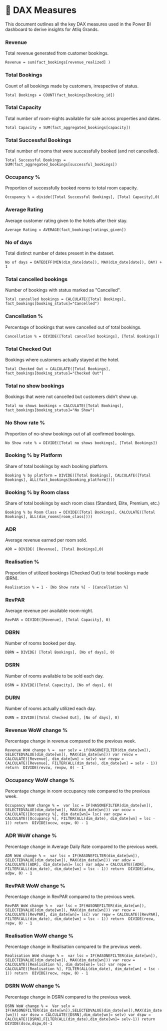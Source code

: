 # 📏 DAX Measures
This document outlines all the key DAX measures used in the Power BI dashboard to derive insights for Atliq Grands.

### Revenue
Total revenue generated from customer bookings.

`Revenue = sum(fact_bookings[revenue_realized] )`

### Total Bookings
Count of all bookings made by customers, irrespective of status.

`Total Bookings = COUNT(fact_bookings[booking_id])`

### Total Capacity
Total number of room-nights available for sale across properties and dates.

`Total Capacity = SUM(fact_aggregated_bookings[capacity])`

### Total Successful Bookings
Total number of rooms that were successfully booked (and not cancelled).

`Total Successful Bookings = SUM(fact_aggregated_bookings[successful_bookings])`

### Occupancy %
Proportion of successfully booked rooms to total room capacity.

`Occupancy % = divide([Total Successful Bookings], [Total Capacity],0)`

### Average Rating
Average customer rating given to the hotels after their stay.

`Average Rating = AVERAGE(fact_bookings[ratings_given])`

### No of days
Total distinct number of dates present in the dataset.

`No of days = DATEDIFF(MIN(dim_date[date]), MAX(dim_date[date]), DAY) + 1`

### Total cancelled bookings
Number of bookings with status marked as "Cancelled".

`Total cancelled bookings = CALCULATE([Total Bookings], fact_bookings[booking_status]="Cancelled")`

### Cancellation %
Percentage of bookings that were cancelled out of total bookings.

`Cancellation % = DIVIDE([Total cancelled bookings], [Total Bookings])`

### Total Checked Out
Bookings where customers actually stayed at the hotel.

`Total Checked Out = CALCULATE([Total Bookings], fact_bookings[booking_status]="Checked Out")`

### Total no show bookings
Bookings that were not cancelled but customers didn’t show up.

`Total no shows bookings = CALCULATE([Total Bookings], fact_bookings[booking_status]="No Show")`

### No Show rate %
Proportion of no-show bookings out of all confirmed bookings.

`No Show rate % = DIVIDE([Total no shows bookings], [Total Bookings])`

### Booking % by Platform
Share of total bookings by each booking platform.

`Booking % by platform = DIVIDE([Total Bookings], CALCULATE([Total Bookings], ALL(fact_bookings[booking_platform])))`

### Booking % by Room class
Share of total bookings by each room class (Standard, Elite, Premium, etc.)

`Booking % by Room Class = DIVIDE([Total Bookings], CALCULATE([Total Bookings], ALL(dim_rooms[room_class])))`

### ADR 
Average revenue earned per room sold.

`ADR = DIVIDE( [Revenue], [Total Bookings],0)`

### Realisation %
Proportion of utilized bookings (Checked Out) to total bookings made (BRN).

`Realisation % = 1 - [No Show rate %] - [Cancellation %]`

### RevPAR
Average revenue per available room-night.

`RevPAR = DIVIDE([Revenue], [Total Capacity], 0)`

### DBRN
Number of rooms booked per day.

`DBRN = DIVIDE( [Total Bookings], [No of days], 0)`

### DSRN 
Number of rooms available to be sold each day.

`DSRN = DIVIDE([Total Capacity], [No of days], 0)`

### DURN
Number of rooms actually utilized each day.

`DURN = DIVIDE([Total Checked Out], [No of days], 0)`

### Revenue WoW change %
Percentage change in revenue compared to the previous week.

`Revenue WoW change % = 
var selv = if(HASONEFILTER(dim_date[wn]), SELECTEDVALUE(dim_date[wn]), MAX(dim_date[wn]))
var revcw = CALCULATE([Revenue], dim_date[wn] = selv)
var revpw = CALCULATE([Revenue], FILTER(ALL(dim_date), dim_date[wn] = selv - 1))
return 
DIVIDE(revcw, revpw, 0) - 1`

### Occupancy WoW change %
Percentage change in room occupancy rate compared to the previous week.

`Occupancy WoW change % = 
var lsc = IF(HASONEFILTER(dim_date[wn]), SELECTEDVALUE(dim_date[wn]), MAX(dim_date[wn]))
var occw = CALCULATE([Occupancy %], dim_date[wn]= lsc)
var ocpw = CALCULATE([Occupancy %], FILTER(ALL(dim_date), dim_date[wn] = lsc - 1))
return 
DIVIDE(occw, ocpw, 0) - 1`

### ADR WoW change %
Percentage change in Average Daily Rate compared to the previous week.

`ADR WoW change % = 
var lsc = IF(HASONEFILTER(dim_date[wn]), SELECTEDVALUE(dim_date[wn]), MAX(dim_date[wn]))
var adcw = CALCULATE([ADR], dim_date[wn]= lsc)
var adpw = CALCULATE([ADR], FILTER(ALL(dim_date), dim_date[wn] = lsc - 1))
return 
DIVIDE(adcw, adpw, 0) - 1`

### RevPAR WoW change %
Percentage change in RevPAR compared to the previous week.

`RevPAR WoW change % = 
var lsc = IF(HASONEFILTER(dim_date[wn]), SELECTEDVALUE(dim_date[wn]), MAX(dim_date[wn]))
var recw = CALCULATE([RevPAR], dim_date[wn]= lsc)
var repw = CALCULATE([RevPAR], FILTER(ALL(dim_date), dim_date[wn] = lsc - 1))
return 
DIVIDE(recw, repw, 0) - 1`

### Realisation WoW change %
Percentage change in Realisation compared to the previous week.

`Realisation WoW change % = 
var lsc = IF(HASONEFILTER(dim_date[wn]), SELECTEDVALUE(dim_date[wn]), MAX(dim_date[wn]))
var recw = CALCULATE([Realisation %], dim_date[wn]= lsc)
var repw = CALCULATE([Realisation %], FILTER(ALL(dim_date), dim_date[wn] = lsc - 1))
return 
DIVIDE(recw, repw, 0) - 1`

### DSRN WoW change %
Percentage change in DSRN compared to the previous week.

`DSRN WoW change % = 
Var selv = IF(HASONEFILTER(dim_date[wn]),SELECTEDVALUE(dim_date[wn]),MAX(dim_date[wn]))
var dscw = CALCULATE([DSRN],dim_date[wn]= selv)
var dspw =  CALCULATE([DSRN],FILTER(ALL(dim_date),dim_date[wn]= selv-1))
return
DIVIDE(dscw,dspw,0)-1`
